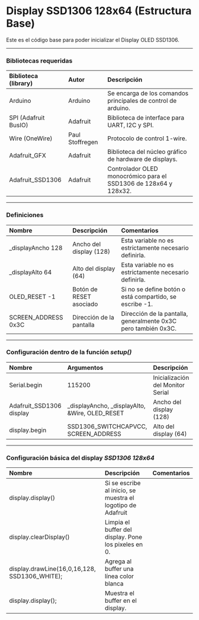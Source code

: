 # Display SSD1306 128x64 (Estructura Base)

Este es el código base para poder inicializar el Display OLED SSD1306.

---

### **Bibliotecas requeridas**

| Biblioteca (library) | Autor           | Descripción                                                       |
| :------------------- | :-------------- | :---------------------------------------------------------------- |
| Arduino              | Arduino         | Se encarga de los comandos principales de control de arduino.     |
| SPI (Adafruit BusIO) | Adafruit        | Biblioteca de interface para UART, I2C y SPI.                     |
| Wire (OneWire)       | Paul Stoffregen | Protocolo de control 1-wire.                                      |
| Adafruit_GFX         | Adafruit        | Biblioteca del núcleo gráfico de hardware de displays.            |
| Adafruit_SSD1306     | Adafruit        | Controlador OLED  monocrómico para el SSD1306 de 128x64 y 128x32. |

---

### **Definiciones**

| Nombre              | Descripción              | Comentarios                                                    |
| :------------------ | :----------------------- | :------------------------------------------------------------- |
| _displayAncho 128   | Ancho del display (128)  | Esta variable no es estrictamente necesario definirla.         |
| _displayAlto 64     | Alto del display (64)    | Esta variable no es estrictamente necesario definirla.         |
| OLED_RESET -1       | Botón de RESET asociado  | Si no se define botón o está compartido, se escribe -1.        |
| SCREEN_ADDRESS 0x3C | Dirección de la pantalla | Dirección de la pantalla, generalmente 0x3C pero también 0x3C. |

---

### **Configuración dentro de la función _setup()_**

| Nombre                   | Argumentos                                     | Descripción                       | Comentarios |
| :----------------------- | :--------------------------------------------- | :-------------------------------- | :---------- |
| Serial.begin             | 115200                                         | Inicialización del Monitor Serial |             |
| Adafruit_SSD1306 display | _displayAncho, _displayAlto, &Wire, OLED_RESET | Ancho del display (128)           |             |
| display.begin            | SSD1306_SWITCHCAPVCC, SCREEN_ADDRESS           | Alto del display (64)             |             |

---

### **Configuración básica del display _SSD1306 128x64_**

| Nombre                                        | Descripción                                                 | Comentarios |
| :-------------------------------------------- | :---------------------------------------------------------- | :---------- |
| display.display()                             | Si se escribe al inicio, se muestra el logotipo de Adafruit |             |
| display.clearDisplay()                        | Limpia el buffer del display. Pone los pixeles en 0.        |             |
| display.drawLine(16,0,16,128, SSD1306_WHITE); | Agrega al buffer una línea color blanca                     |             |
| display.display();                            | Muestra el buffer en el display.                            |             |